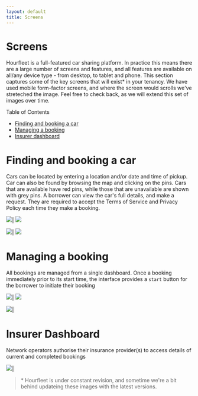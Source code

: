 ```yaml
---
layout: default
title: Screens
---
```

# Screens  

Hourfleet is a full-featured car sharing platform. In practice this means there are a large number of screens and features, and all features are available on all/any device type - from desktop, to tablet and phone. This section captures some of the key screens that will exist* in your tenancy. We have used mobile form-factor screens, and where the screen would scrolls we've streteched the image. Feel free to check back, as we will extend this set of images over time.

Table of Contents  
- [Finding and booking a car](#finding-and-booking-a-car)
- [Managing a booking](#managing-a-booking)
- [Insurer dashboard](#insurer-dashboard)


# Finding and booking a car 

Cars can be located by entering a location and/or date and time of pickup. Car can also be found by browsing the map and clicking on the  pins. Cars that are available have red pins, while those that are unavailable are shown with grey pins. A borrower can view the car's full details, and make a request. They are required to accept the Terms of Service and Privacy Policy each time they make a booking.

![](images/screens/car-search.jpg)| ![](images/screens/car-map.jpg) 

![](images/screens/booking-request.jpg)| ![](images/screens/booking-confirmation.jpg) 

# Managing a booking

All bookings are managed from a single dashboard. Once a booking immediately prior to its start time, the interface provides a `start` button for the borrower to initiate their booking

![](images/screens/dashboard-main.jpg)| ![](images/screens/dashboard-contact.jpg) 

![](images/screens/dashboard-vehicle.jpg)|  



# Insurer Dashboard

Network operators authorise their insurance provider(s) to access details of current and completed bookings

![](images/Insurers_Bookings_Desktop.jpg)|







> &ast; Hourfleet is under constant revision, and sometime we're a bit behind updateing these images with the latest versions. 
